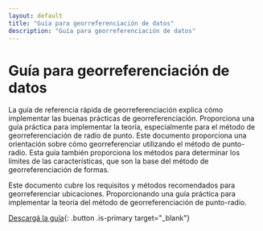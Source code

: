 ```yaml
---
layout: default
title: "Guía para georreferenciación de datos"
description: "Guía para georreferenciación de datos"
---
```


# Guía para georreferenciación de datos

La guía de referencia rápida de georreferenciación explica cómo implementar las buenas prácticas de georreferenciación. Proporciona una guía práctica para implementar la teoría, especialmente para el método de georreferenciación de radio de punto. Este documento proporciona una orientación sobre cómo georreferenciar utilizando el método de punto-radio. Esta guía también proporciona los métodos para determinar los límites de las características, que son la base del método de georreferenciación de formas. 

Este documento cubre los requisitos y métodos recomendados para georreferenciar ubicaciones. Proporcionando una guía práctica para implementar la teoría del método de georreferenciación de punto-radio.

[Descargá la guía](https://docs.gbif.org/georeferencing-quick-reference-guide/1.0/en/georeferencing-quick-reference-guide.en.pdf){: .button .is-primary target="_blank"}